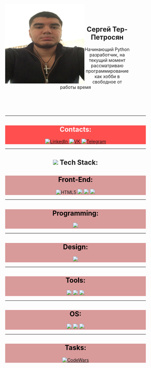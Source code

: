 <div class="body" align="justify" style=margin:30px>

<div align="center">
    <img src=.Photos/main.jpg width=250 height=250
     align="left"></br>
<div align="" style=margin:50px>

<h2>Сергей Тер-Петросян</h2>

<p align="center">
Начинающий Python разработчик, на текущий момент рассматриваю программирование как хобби в свободное от работы время
</p></br>

</div>

---

</div>

<div align="center" style=background:#ff4f4f;, hover=cursor:pointer class="Contacts">
    <h2 style=color:white>Contacts:</h2>
    <!-- <p style=color:black></p> -->
<a href="https://www.linkedin.com/in/ter-petrosyan-sg/">
    <img src="https://img.shields.io/badge/LinkedIn-black?style=for-the-badge&logo=LinkedIn&&logoColor=white" alt="LinkedIn"/>
</a>
<a href="https://vk.com/Sergio_7">
    <img src="https://img.shields.io/badge/Vk-black?style=for-the-badge&logo=VK&&logoColor=white" alt="VK"/>
</a>
<a href="#">
    <img src="https://img.shields.io/badge/TG-black?style=for-the-badge&logo=telegram&logoColor=white" alt="Telegram"/>
</a>
</div>

---

<div align="center" class=Tech_stack >
    <h2 align="center"><img src="/Users/stpg/Desktop/Dev/PYTHON/Projects/github_profile/S3RG0/.Photos/1_Emoji.png" height=100px style=background> Tech Stack: </h2>
</div>

<div align="center" style=background:#d99a9a; hover=cursor:pointer class="Front-End">
<h2 style=color:black>Front-End:</h2>
<!-- <p style=color:black></p> -->
<img src="https://img.shields.io/badge/HTML5-black.svg?style=for-the-badge&logo=html5&logoColor=white" alt="HTML5"/>
<img src="https://img.shields.io/badge/CSS3-black.svg?style=for-the-badge&logo=css3&logoColor=white">
<img src="https://img.shields.io/badge/JS-black.svg?style=for-the-badge&logo=javaScript&logoColor=white">
<img src="https://img.shields.io/badge/bootstrap-black.svg?style=for-the-badge&logo=Bootstrap&logoColor=white">
</div>

---

<div align="center" style=background:#d99a9a; hover=cursor:pointer class="Programming">
<h2 style=color:black>Programming:</h2>
<!-- <p style=color:black></p> -->
<img src="https://img.shields.io/badge/python-black?style=for-the-badge&logo=python&logoColor=white">
</div> 

---

<div align="center" style=background:#d99a9a; class="Design">
<h2 style=color:black>Design:</h2>
<!-- <p style=color:black></p> -->
<img src="https://img.shields.io/badge/figma-black.svg?style=for-the-badge&logo=figma&logoColor=white">
</div>

---

<div align="center" style=background:#d99a9a; class="Tools">
<h2 style=color:black>Tools:</h2>
<!-- <p style=color:black></p> -->
<img src="https://img.shields.io/badge/MS_Office-black?style=for-the-badge&logo=MicrosoftOffice&&logoColor=white">
<img src="https://img.shields.io/badge/Markdown-black.svg?style=for-the-badge&logo=markdown&logoColor=white">
<img src="https://img.shields.io/badge/Bash-black.svg?style=for-the-badge&logo=GNU bash&logoColor=white">
</div>

---

<div align="center" style=background:#d99a9a; class="OS">
<h2 style=color:black>OS:</h2>
<!-- <p style=color:black></p> -->
<img src="https://img.shields.io/badge/Linux-black?style=for-the-badge&logo=MicrosoftOffice&&logoColor=white">
<img src="https://img.shields.io/badge/MAC_OS-black?style=for-the-badge&logo=macos&&logoColor=white">
<img src="https://img.shields.io/badge/Windows-black?style=for-the-badge&logo=windows&&logoColor=white">
</div>

---

<div align="center" style=background:#d99a9a; class="Tasks">
<h2 style=color:black>Tasks:</h2>
<!-- <p style=color:black></p> -->
<a href="https://www.codewars.com/users/S3RG0">
    <img src="https://img.shields.io/badge/CodeWars-black?style=for-the-badge&logo=codewars&&logoColor=white" alt="CodeWars"/>
</a>
</div>
</div>

<!-- Добавить фото-ссылку `[![]()]()` -->

<!-- Добавить названия фотографиями -->

